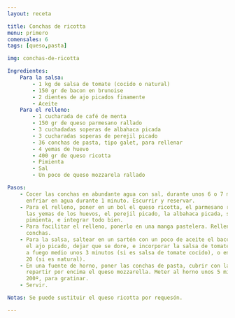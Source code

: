```yaml
---
layout: receta

title: Conchas de ricotta
menu: primero
comensales: 6
tags: [queso,pasta]

img: conchas-de-ricotta

Ingredientes:
    Para la salsa:
        - 1 kg de salsa de tomate (cocido o natural)
        - 150 gr de bacon en brunoise
        - 2 dientes de ajo picados finamente
        - Aceite
    Para el relleno:
        - 1 cucharada de café de menta
        - 150 gr de queso parmesano rallado
        - 3 cuchadadas soperas de albahaca picada
        - 3 cucharadas soperas de perejil picado
        - 36 conchas de pasta, tipo galet, para rellenar
        - 4 yemas de huevo
        - 400 gr de queso ricotta
        - Pimienta
        - Sal
        - Un poco de queso mozzarela rallado

Pasos:
    - Cocer las conchas en abundante agua con sal, durante unos 6 o 7 minutos, y
      enfriar en agua durante 1 minuto. Escurrir y reservar.
    - Para el relleno, poner en un bol el queso ricotta, el parmesano rallado,
      las yemas de los huevos, el perejil picado, la albahaca picada, sal y
      pimienta, e integrar todo bien.
    - Para facilitar el relleno, ponerlo en una manga pastelera. Rellenar las
      conchas.
    - Para la salsa, saltear en un sartén con un poco de aceite el bacon, añadir
      el ajo picado, dejar que se dore, e incorporar la salsa de tomate, dejando
      a fuego medio unos 3 minutos (si es salsa de tomate cocido), o entre 15 y
      20 (si es natural).
    - En una fuente de horno, poner las conchas de pasta, cubrir con la salsa, y
      repartir por encima el queso mozzarella. Meter al horno unos 5 minutos a
      200º, para gratinar.
    - Servir.

Notas: Se puede sustituir el queso ricotta por requesón.

---
```

